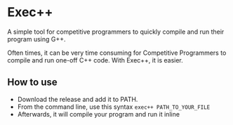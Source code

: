 # Exec++
A simple tool for competitive programmers to quickly compile and run their program using G++.

Often times, it can be very time consuming for Competitive Programmers to compile and run one-off C++ code.
With Exec++, it is easier.

## How to use
 - Download the release and add it to PATH.
 - From the command line, use this syntax `exec++ PATH_TO_YOUR_FILE`
 - Afterwards, it will compile your program and run it inline
